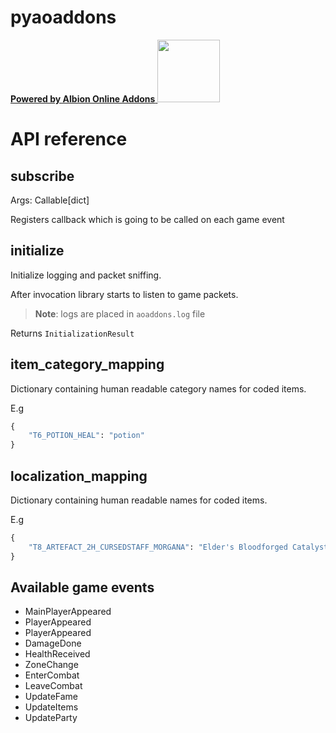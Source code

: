 pyaoaddons
==========

<a href="https://github.com/mazurwiktor/albion-online-addons"> **Powered by Albion Online Addons** <img src="https://raw.githubusercontent.com/mazurwiktor/albion-online-addons/master/assets/albion-online-addons.png" width="100"></a>

# API reference

## subscribe

Args: Callable[dict]

Registers callback which is going to be called on each game event

## initialize

Initialize logging and packet sniffing.

After invocation library starts to listen to game packets.

> **Note**: logs are placed in `aoaddons.log` file

Returns `InitializationResult`

## item_category_mapping

Dictionary containing human readable category names for coded items.

E.g 
```python
{
    "T6_POTION_HEAL": "potion"
}
```

## localization_mapping

Dictionary containing human readable names for coded items.

E.g 
```python
{
    "T8_ARTEFACT_2H_CURSEDSTAFF_MORGANA": "Elder's Bloodforged Catalyst"
}
```

## Available game events

- MainPlayerAppeared
- PlayerAppeared
- PlayerAppeared
- DamageDone
- HealthReceived
- ZoneChange
- EnterCombat
- LeaveCombat
- UpdateFame
- UpdateItems
- UpdateParty